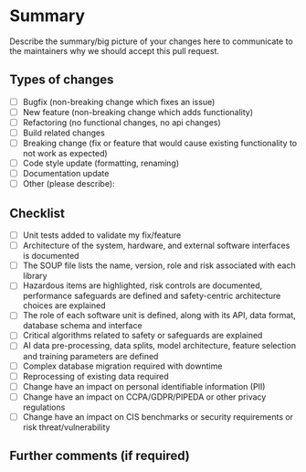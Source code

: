 # Summary

Describe the summary/big picture of your changes here to communicate to the maintainers why we should accept this pull request.

## Types of changes

<!--
What types of changes does your code introduce? Put an `x` in the boxes that apply (no space around the brackets).
-->

- [ ] Bugfix (non-breaking change which fixes an issue)
- [ ] New feature (non-breaking change which adds functionality)
- [ ] Refactoring (no functional changes, no api changes)
- [ ] Build related changes
- [ ] Breaking change (fix or feature that would cause existing functionality to not work as expected)
- [ ] Code style update (formatting, renaming)
- [ ] Documentation update
- [ ] Other (please describe):

## Checklist

<!--
Put an `x` in the boxes that apply (no space around the brackets). This is simply a reminder of what we are going to look for before merging your code.
-->

- [ ] Unit tests added to validate my fix/feature
- [ ] Architecture of the system, hardware, and external software interfaces is documented
- [ ] The SOUP file lists the name, version, role and risk associated with each library
- [ ] Hazardous items are highlighted, risk controls are documented, performance safeguards are defined and safety-centric architecture choices are explained
- [ ] The role of each software unit is defined, along with its API, data format, database schema and interface
- [ ] Critical algorithms related to safety or safeguards are explained
- [ ] AI data pre-processing, data splits, model architecture, feature selection and training parameters are defined
- [ ] Complex database migration required with downtime
- [ ] Reprocessing of existing data required
- [ ] Change have an impact on personal identifiable information (PII)
- [ ] Change have an impact on CCPA/GDPR/PIPEDA or other privacy regulations
- [ ] Change have an impact on CIS benchmarks or security requirements or risk threat/vulnerability

## Further comments (if required)

<!--
Add comments here if breaking changes, complex database migration or reprocessing of existing data are required.

If this is a relatively large or complex change, kick off the discussion by explaining why you chose the solution you did and what alternatives you considered, etc...
-->
